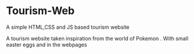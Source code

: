 # Tourism-Web
A simple HTML,CSS and JS based tourism website

A tourism website taken inspiration from the world of Pokemon .
With small easter eggs and in the webpages 
